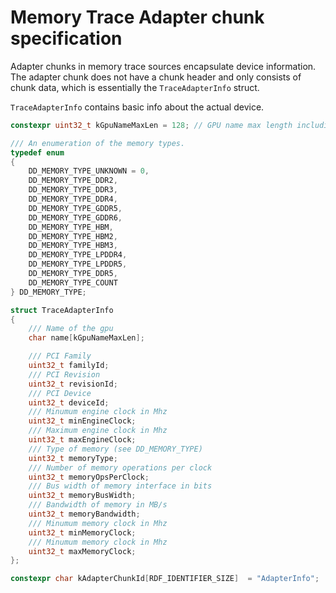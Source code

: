 Memory Trace Adapter chunk specification
=========================

Adapter chunks in memory trace sources encapsulate device information. The adapter chunk does not have a chunk header and only consists of chunk data, which is essentially the `TraceAdapterInfo` struct.

`TraceAdapterInfo` contains basic info about the actual device.


```c
constexpr uint32_t kGpuNameMaxLen = 128; // GPU name max length including null terminator

/// An enumeration of the memory types.
typedef enum
{
    DD_MEMORY_TYPE_UNKNOWN = 0,
    DD_MEMORY_TYPE_DDR2,
    DD_MEMORY_TYPE_DDR3,
    DD_MEMORY_TYPE_DDR4,
    DD_MEMORY_TYPE_GDDR5,
    DD_MEMORY_TYPE_GDDR6,
    DD_MEMORY_TYPE_HBM,
    DD_MEMORY_TYPE_HBM2,
    DD_MEMORY_TYPE_HBM3,
    DD_MEMORY_TYPE_LPDDR4,
    DD_MEMORY_TYPE_LPDDR5,
    DD_MEMORY_TYPE_DDR5,
    DD_MEMORY_TYPE_COUNT
} DD_MEMORY_TYPE;

struct TraceAdapterInfo
{
    /// Name of the gpu
    char name[kGpuNameMaxLen];

    /// PCI Family
    uint32_t familyId;
    /// PCI Revision
    uint32_t revisionId;
    /// PCI Device
    uint32_t deviceId;
    /// Minumum engine clock in Mhz
    uint32_t minEngineClock;
    /// Maximum engine clock in Mhz
    uint32_t maxEngineClock;
    /// Type of memory (see DD_MEMORY_TYPE)
    uint32_t memoryType;
    /// Number of memory operations per clock
    uint32_t memoryOpsPerClock;
    /// Bus width of memory interface in bits
    uint32_t memoryBusWidth;
    /// Bandwidth of memory in MB/s
    uint32_t memoryBandwidth;
    /// Minumum memory clock in Mhz
    uint32_t minMemoryClock;
    /// Minumum memory clock in Mhz
    uint32_t maxMemoryClock;
};

constexpr char kAdapterChunkId[RDF_IDENTIFIER_SIZE]  = "AdapterInfo";

```


